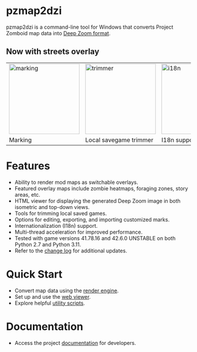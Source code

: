 # pzmap2dzi
pzmap2dzi is a command-line tool for Windows that converts Project Zomboid map data into [Deep Zoom format](https://en.wikipedia.org/wiki/Deep_Zoom).

## Now with streets overlay

<p float="left">
  <table>
  <tr>
    <td><img src="./docs/img/markedit.jpg" width="192" alt="marking" /></td>
    <td><img src="./docs/img/trimmer.jpg" width="192" alt="trimmer" /></td>
    <td><img src="./docs/img/i18n.jpg" width="192" alt="i18n" /></td>
    <td><img src="./docs/img/streets.jpg" width="192" alt="streets"></td>
  </tr>
  <tr>
    <td>Marking</td>
    <td>Local savegame trimmer</td>
    <td>I18n support</td>
    <td>Streets</td>
  </tr>
  </table>
</p>

# Features

- Ability to render mod maps as switchable overlays.
- Featured overlay maps include zombie heatmaps, foraging zones, story areas, etc.
- HTML viewer for displaying the generated Deep Zoom image in both isometric and top-down views.
- Tools for trimming local saved games.
- Options for editing, exporting, and importing customized marks.
- Internationalization (I18n) support.
- Multi-thread acceleration for improved performance.
- Tested with game versions 41.78.16 and 42.6.0 UNSTABLE on both Python 2.7 and Python 3.11.
- Refer to the [change log](./docs/change_log.md) for additional updates.

# Quick Start

- Convert map data using the [render engine](./docs/user_manual_render_engine.md).
- Set up and use the [web viewer](./docs/user_manual_web_viewer.md).
- Explore helpful [utility scripts](./docs/utility_scripts.md).

# Documentation

- Access the project [documentation](./docs/docs.md) for developers.
